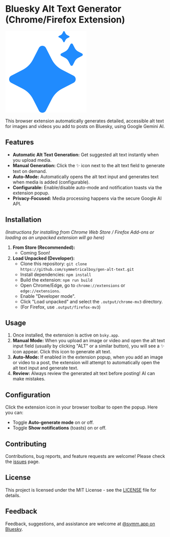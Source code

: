 # Bluesky Alt Text Generator (Chrome/Firefox Extension)

![Extension Icon](./public/icon/gen-alt-text.svg)

This browser extension automatically generates detailed, accessible alt text for images and videos you add to posts on Bluesky, using Google Gemini AI.

## Features

*   **Automatic Alt Text Generation:** Get suggested alt text instantly when you upload media.
*   **Manual Generation:** Click the ✨ icon next to the alt text field to generate text on demand.
*   **Auto-Mode:** Automatically opens the alt text input and generates text when media is added (configurable).
*   **Configurable:** Enable/disable auto-mode and notification toasts via the extension popup.
*   **Privacy-Focused:** Media processing happens via the secure Google AI API.

## Installation

*(Instructions for installing from Chrome Web Store / Firefox Add-ons or loading as an unpacked extension will go here)*

1.  **From Store (Recommended):**
    *   Coming Soon!
2.  **Load Unpacked (Developer):**
    *   Clone this repository: `git clone https://github.com/symmetricalboy/gen-alt-text.git`
    *   Install dependencies: `npm install`
    *   Build the extension: `npm run build`
    *   Open Chrome/Edge, go to `chrome://extensions` or `edge://extensions`.
    *   Enable "Developer mode".
    *   Click "Load unpacked" and select the `.output/chrome-mv3` directory.
    *   (For Firefox, use `.output/firefox-mv3`)

## Usage

1.  Once installed, the extension is active on `bsky.app`.
2.  **Manual Mode:** When you upload an image or video and open the alt text input field (usually by clicking "ALT" or a similar button), you will see a ✨ icon appear. Click this icon to generate alt text.
3.  **Auto-Mode:** If enabled in the extension popup, when you add an image or video to a post, the extension will attempt to automatically open the alt text input and generate text.
4.  **Review:** Always review the generated alt text before posting! AI can make mistakes.

## Configuration

Click the extension icon in your browser toolbar to open the popup. Here you can:

*   Toggle **Auto-generate mode** on or off.
*   Toggle **Show notifications** (toasts) on or off.

## Contributing

Contributions, bug reports, and feature requests are welcome! Please check the [issues](https://github.com/symmetricalboy/gen-alt-text/issues) page.

## License

This project is licensed under the MIT License - see the [LICENSE](./LICENSE) file for details.

## Feedback

Feedback, suggestions, and assistance are welcome at [@symm.app on Bluesky](https://bsky.app/profile/symm.app). 